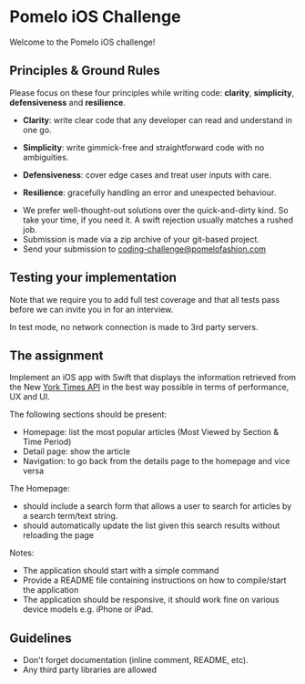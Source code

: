 # Pomelo iOS Challenge

Welcome to the Pomelo iOS challenge!

## Principles & Ground Rules

Please focus on these four principles while writing code: **clarity**, **simplicity**, **defensiveness** and  **resilience**.

- **Clarity**: write clear code that any developer can read and understand in one go.

- **Simplicity**: write gimmick-free and straightforward code with no ambiguities.

- **Defensiveness**: cover edge cases and treat user inputs with care.

- **Resilience**: gracefully handling an error and unexpected behaviour.


* We prefer well-thought-out solutions over the quick-and-dirty kind. So take your time, if you need it. A swift rejection usually matches a rushed job.
* Submission is made via a zip archive of your git-based project. 
* Send your submission to [coding-challenge@pomelofashion.com](mailto:coding-challenge@pomelofashion.com?subject=iOS-coding-challenge)

## Testing your implementation

Note that we require you to add full test coverage and that all tests pass before we can invite you in for an interview.

In test mode, no network connection is made to 3rd party servers.

## The assignment

Implement an iOS app with Swift that displays the information retrieved from the New [York Times API](https://developer.nytimes.com/) in the best way possible in terms of performance, UX and UI.

The following sections should be present:

- Homepage: list the most popular articles (Most Viewed by Section & Time Period)
- Detail page: show the article
- Navigation: to go back from the details page to the homepage and vice versa

The Homepage:
- should include a search form that allows a user to search for articles by a search term/text string.
- should automatically update the list given this search results without reloading the page

Notes:
- The application should start with a simple command
- Provide a README file containing instructions on how to compile/start the application
- The application should be responsive, it should work fine on various device models e.g. iPhone or iPad.

## Guidelines
- Don't forget documentation (inline comment, README, etc).
- Any third party libraries are allowed